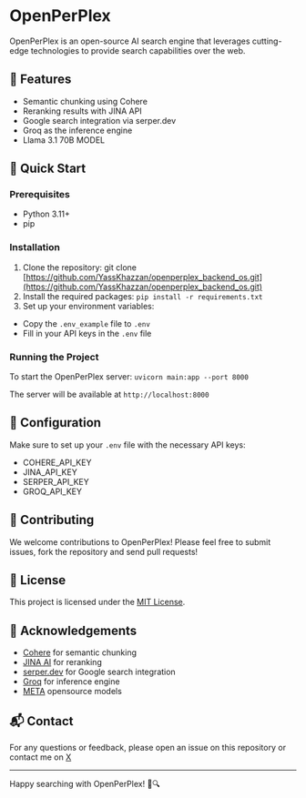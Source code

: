 # OpenPerPlex

OpenPerPlex is an open-source AI search engine that leverages cutting-edge technologies to provide search capabilities over the web.

## 🌟 Features

- Semantic chunking using Cohere
- Reranking results with JINA API
- Google search integration via serper.dev
- Groq as the inference engine
- Llama 3.1 70B MODEL

## 🚀 Quick Start

### Prerequisites

- Python 3.11+
- pip

### Installation

1. Clone the repository:
 git clone [https://github.com/YassKhazzan/openperplex_backend_os.git](https://github.com/YassKhazzan/openperplex_backend_os.git) 
2. Install the required packages: `pip install -r requirements.txt`
3. Set up your environment variables:
- Copy the `.env_example` file to `.env`
- Fill in your API keys in the `.env` file

### Running the Project

To start the OpenPerPlex server: ```uvicorn main:app --port 8000```

The server will be available at `http://localhost:8000`

## 🔧 Configuration

Make sure to set up your `.env` file with the necessary API keys:

- COHERE_API_KEY
- JINA_API_KEY
- SERPER_API_KEY
- GROQ_API_KEY

## 🤝 Contributing

We welcome contributions to OpenPerPlex! Please feel free to submit issues, fork the repository and send pull requests!

## 📝 License

This project is licensed under the [MIT License](LICENSE).

## 🙏 Acknowledgements

- [Cohere](https://cohere.ai/) for semantic chunking
- [JINA AI](https://jina.ai/) for reranking
- [serper.dev](https://serper.dev/) for Google search integration
- [Groq](https://groq.com/) for inference engine
- [META](https://www.meta.ai/) opensource models

## 📬 Contact

For any questions or feedback, please open an issue on this repository or contact me on [X](https://x.com/KhazzanYassine)     

---

Happy searching with OpenPerPlex! 🚀🔍
